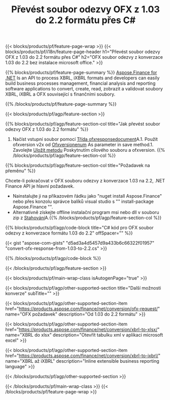 ﻿---
title: Převést soubor odezvy OFX z 1.03 do 2.2 formátu přes C#
description: Vzorový kód pro OFX soubor požadavku z konverzace 1.03 na 2.2 C#. Použijte API příklad kódu pro konverzaci požadavku šarže OFX v aplikacích založených na .NET. 
url: /cs/net/conversion/ofx-response/
family: finance
platformtag: net
feature: conversion
informat: OFX Response 1.03
outformat: OFX Response 2.2
otherformats: OFX Response
---
{{< blocks/products/pf/feature-page-wrap >}}
{{< blocks/products/pf/i18n/feature-page-header h1="Převést soubor odezvy OFX z 1.03 do 2.2 formátu přes C#" h2="OFX soubor odezvy z konverzace 1.03 do 2.2 bez instalace microsoft office." >}}

{{% blocks/products/pf/feature-page-summary %}}
[Aspose.Finance for .NET](https://products.aspose.com/finance/net/) Is an API to process XBRL, iXBRL formats and developers can easily build business processes management, financial analysis and reporting software applications to convert, create, read, zobrazit a validovat soubory XBRL, iXBRL a OFX související s finančními soubory. 

{{% /blocks/products/pf/feature-page-summary %}}

{{< blocks/products/pf/agp/feature-section >}}

{{% blocks/products/pf/agp/feature-section-col title="Jak převést soubor odezvy OFX z 1.03 do 2.2 formátu" %}}
1. Načíst vstupní soubor pomocí [Třída ofxresponsedocument](https://apireference.aspose.com/finance/net/aspose.finance.ofx/ofxresponsedocument)A.1. Použít ofxversion v2x od [Ofxversionenum](https://apireference.aspose.com/finance/net/aspose.finance.ofx/ofxversionenum) As parameter in save method.1. Zavolejte [Uložit metodu](https://apireference.aspose.com/finance/net/aspose.finance.ofx/ofxresponsedocument/methods/save) Poskytnutím cílového souboru a ofxversion.
{{% /blocks/products/pf/agp/feature-section-col %}}

{{% blocks/products/pf/agp/feature-section-col title="Požadavek na přeměnu" %}}

Chcete-li pokračovat v OFX souboru odezvy z konverzace 1.03 na 2.2, .NET Finance API je hlavní požadavek.
- Nainstalujte ji na příkazovém řádku jako "nuget install Aspose.Finance" nebo přes konzolu správce balíků visual studio s "" install-package Aspose.Finance "".
- Alternativně získejte offline instalační program msi nebo dll v souboru zip z [Stahování](https://downloads.aspose.com/finance/net)A.{{% /blocks/products/pf/agp/feature-section-col %}}

{{% blocks/products/pf/agp/code-block title="C# kód pro OFX soubor odezvy z konverzace formátu 1.03 do 2.2" offSpacer="" %}}

{{< gist "aspose-com-gists" "d5ad3a4d5457d9a433b6c66322f01957" "convert-ofx-response-from-1.03-to-2.2.cs" >}}

{{% /blocks/products/pf/agp/code-block %}}

{{< /blocks/products/pf/agp/feature-section >}}

{{< blocks/products/pf/main-wrap-class isAutogenPage="true" >}}

{{< blocks/products/pf/agp/other-supported-section title="Další možnosti konverze" subTitle="" >}}

{{< blocks/products/pf/agp/other-supported-section-item href="https://products.aspose.com/finance/net/conversion/ofx-request/" name="OFX požadavek" description="Od 1.03 do 2.2 formátu" >}}

{{< blocks/products/pf/agp/other-supported-section-item href="https://products.aspose.com/finance/net/conversion/xbrl-to-xlsx/" name="XBRL do xlsx" description="Otevřít tabulku xml v aplikaci microsoft excel" >}}

{{< blocks/products/pf/agp/other-supported-section-item href="https://products.aspose.com/finance/net/conversion/xbrl-to-ixbrl/" name="XBRL až iXBRL" description="Inline extensible business reporting language" >}}

{{< /blocks/products/pf/agp/other-supported-section >}}

{{< /blocks/products/pf/main-wrap-class >}}
{{< /blocks/products/pf/feature-page-wrap >}}